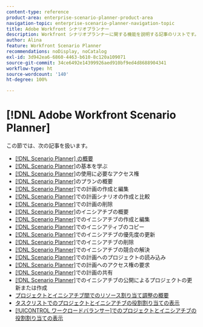 ```yaml
---
content-type: reference
product-area: enterprise-scenario-planner-product-area
navigation-topic: enterprise-scenario-planner-navigation-topic
title: Adobe Workfront シナリオプランナー
description: Workfront シナリオプランナーに関する機能を説明する記事のリストです。
author: Alina
feature: Workfront Scenario Planner
recommendations: noDisplay, noCatalog
exl-id: 3d942ea6-6860-4463-b610-8c120a109071
source-git-commit: 34ce6492e14399926aed910bf9ed4d8688904341
workflow-type: ht
source-wordcount: '140'
ht-degree: 100%

---
```


# [!DNL Adobe Workfront Scenario Planner]

この節では、次の記事を扱います。

* [ [!DNL Scenario Planner] の概要](../scenario-planner/scenario-planner-overview.md)
* [ [!DNL Scenario Planner]](../scenario-planner/get-started-with-scenario-planning.md)の基本を学ぶ
* [ [!DNL Scenario Planner]](../scenario-planner/access-needed-to-use-sp.md)の使用に必要なアクセス権
* [ [!DNL Scenario Planner]](../scenario-planner/plans-overview.md)のプランの概要
* [ [!DNL Scenario Planner]](../scenario-planner/create-and-edit-plans.md)での計画の作成と編集
* [ [!DNL Scenario Planner]](../scenario-planner/create-and-compare-scenarios-for-a-plan.md)での計画シナリオの作成と比較
* [ [!DNL Scenario Planner]](../scenario-planner/delete-plans.md)での計画の削除
* [ [!DNL Scenario Planner]](../scenario-planner/initiatives-overview.md)のイニシアチブの概要
* [ [!DNL Scenario Planner]](../scenario-planner/create-and-edit-initiatives.md)でのイニシアチブの作成と編集
* [ [!DNL Scenario Planner]](../scenario-planner/copy-initiatives.md)でのイニシアティブのコピー
* [ [!DNL Scenario Planner]](../scenario-planner/prioritize-initiatives.md)でのイニシアチブの優先度の更新
* [ [!DNL Scenario Planner]](../scenario-planner/delete-initiatives.md)でのイニシアチブの削除
* [ [!DNL Scenario Planner]](../scenario-planner/resolve-conflicts-in-sp.md)でのイニシアチブの競合の解決
* [ [!DNL Scenario Planner]](../scenario-planner/import-projects-to-plans.md)での計画へのプロジェクトの読み込み
* [ [!DNL Scenario Planner]](../scenario-planner/request-access-to-plan.md)での計画へのアクセス権の要求
* [ [!DNL Scenario Planner]](../scenario-planner/share-a-plan.md)での計画の共有
* [ [!DNL Scenario Planner]](../scenario-planner/publish-scenarios-update-projects.md)でのイニシアチブの公開によるプロジェクトの更新または作成
* [プロジェクトとイニシアチブ間でのリソース割り当て調整の概要](../scenario-planner/overview-reconcile-allocations-between-projects-initiatives.md)
* [タスクリストでのプロジェクトとイニシアチブの役割割り当ての表示](../scenario-planner/show-role-allocation-task-list-nwe.md)
* [[!UICONTROL ワークロードバランサー]でのプロジェクトとイニシアチブの役割割り当ての表示](../scenario-planner/show-role-allocation-workload-balancer.md)

 
